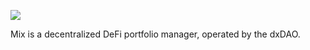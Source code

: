 ![](https://aws1.discourse-cdn.com/standard14/uploads/daostack/original/1X/669f89bbd8aadc4f967bd872b48810dabc62c0e3.png)

Mix is a decentralized DeFi portfolio manager, operated by the dxDAO.
